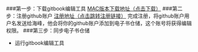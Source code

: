 ###第一步：下载gitbook编辑工具
[MAC版本下载地址（点击下载）](https://legacy.gitbook.com/editor)
###第二步：注册github账户
[注册地址（点击跳转注册链接）](https://github.com/)
完成注册，将github账户用户名发送给海峰，他会将你的github账户添加到电子书仓储，这个账号将获得编辑权限。
###第三步：同步电子书仓储
* 运行gitbook编辑工具

